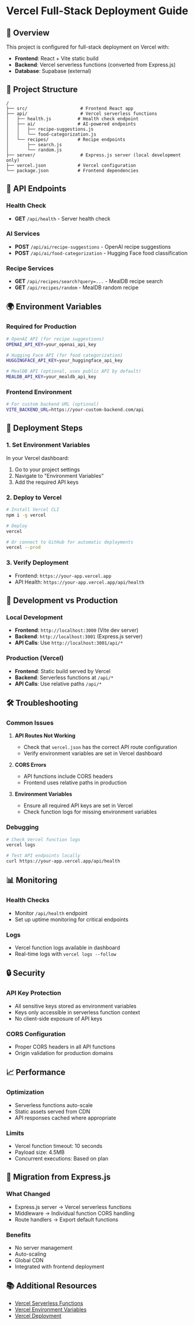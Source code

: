 # Vercel Full-Stack Deployment Guide

## 🚀 Overview

This project is configured for full-stack deployment on Vercel with:
- **Frontend**: React + Vite static build
- **Backend**: Vercel serverless functions (converted from Express.js)
- **Database**: Supabase (external)

## 📁 Project Structure

```
/
├── src/                    # Frontend React app
├── api/                    # Vercel serverless functions
│   ├── health.js          # Health check endpoint
│   ├── ai/                # AI-powered endpoints
│   │   ├── recipe-suggestions.js
│   │   └── food-categorization.js
│   └── recipes/           # Recipe endpoints
│       ├── search.js
│       └── random.js
├── server/                 # Express.js server (local development only)
├── vercel.json            # Vercel configuration
└── package.json           # Frontend dependencies
```

## 🔧 API Endpoints

### Health Check
- **GET** `/api/health` - Server health check

### AI Services
- **POST** `/api/ai/recipe-suggestions` - OpenAI recipe suggestions
- **POST** `/api/ai/food-categorization` - Hugging Face food classification

### Recipe Services
- **GET** `/api/recipes/search?query=...` - MealDB recipe search
- **GET** `/api/recipes/random` - MealDB random recipe

## 🌍 Environment Variables

### Required for Production
```bash
# OpenAI API (for recipe suggestions)
OPENAI_API_KEY=your_openai_api_key

# Hugging Face API (for food categorization)
HUGGINGFACE_API_KEY=your_huggingface_api_key

# MealDB API (optional, uses public API by default)
MEALDB_API_KEY=your_mealdb_api_key
```

### Frontend Environment
```bash
# For custom backend URL (optional)
VITE_BACKEND_URL=https://your-custom-backend.com/api
```

## 🚀 Deployment Steps

### 1. Set Environment Variables
In your Vercel dashboard:
1. Go to your project settings
2. Navigate to "Environment Variables"
3. Add the required API keys

### 2. Deploy to Vercel
```bash
# Install Vercel CLI
npm i -g vercel

# Deploy
vercel

# Or connect to GitHub for automatic deployments
vercel --prod
```

### 3. Verify Deployment
- Frontend: `https://your-app.vercel.app`
- API Health: `https://your-app.vercel.app/api/health`

## 🔄 Development vs Production

### Local Development
- **Frontend**: `http://localhost:3000` (Vite dev server)
- **Backend**: `http://localhost:3001` (Express.js server)
- **API Calls**: Use `http://localhost:3001/api/*`

### Production (Vercel)
- **Frontend**: Static build served by Vercel
- **Backend**: Serverless functions at `/api/*`
- **API Calls**: Use relative paths `/api/*`

## 🛠️ Troubleshooting

### Common Issues

1. **API Routes Not Working**
   - Check that `vercel.json` has the correct API route configuration
   - Verify environment variables are set in Vercel dashboard

2. **CORS Errors**
   - API functions include CORS headers
   - Frontend uses relative paths in production

3. **Environment Variables**
   - Ensure all required API keys are set in Vercel
   - Check function logs for missing environment variables

### Debugging
```bash
# Check Vercel function logs
vercel logs

# Test API endpoints locally
curl https://your-app.vercel.app/api/health
```

## 📊 Monitoring

### Health Checks
- Monitor `/api/health` endpoint
- Set up uptime monitoring for critical endpoints

### Logs
- Vercel function logs available in dashboard
- Real-time logs with `vercel logs --follow`

## 🔒 Security

### API Key Protection
- All sensitive keys stored as environment variables
- Keys only accessible in serverless function context
- No client-side exposure of API keys

### CORS Configuration
- Proper CORS headers in all API functions
- Origin validation for production domains

## 📈 Performance

### Optimization
- Serverless functions auto-scale
- Static assets served from CDN
- API responses cached where appropriate

### Limits
- Vercel function timeout: 10 seconds
- Payload size: 4.5MB
- Concurrent executions: Based on plan

## 🔄 Migration from Express.js

### What Changed
- Express.js server → Vercel serverless functions
- Middleware → Individual function CORS handling
- Route handlers → Export default functions

### Benefits
- No server management
- Auto-scaling
- Global CDN
- Integrated with frontend deployment

## 📚 Additional Resources

- [Vercel Serverless Functions](https://vercel.com/docs/functions)
- [Vercel Environment Variables](https://vercel.com/docs/projects/environment-variables)
- [Vercel Deployment](https://vercel.com/docs/deployments)

